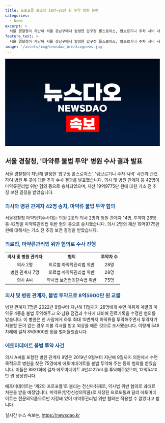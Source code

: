 ```yaml
---
title: 프로포폴 보조의 10만~20만 원 투약 병원 논란
categories:
  - News
excerpt: >
  서울 경찰청이 지난해 서울 강남구에서 발생한 압구정 롤스로이스, 람보르기니 주차 시비 사건과 연루된 병원 두 곳에 대한 추가 수사를 벌였다. 의사와 병원 관계자 등 42명이 마약류를 상습적으로 환자들에게 투약한 혐의로 송치됐으며, 재산 19억9775만 원에 대한 추징 보전 결정도 받았다. 이들은 수면 마취제 계열의 마약류를 불법 투여하고 진료기록을 수정한 혐의로 조사를 받고 있다. 이 외 에토미데이트로 불법 투약 영업을 한 의사 등도 검찰에 송치됐으며, 이에 관련된 추가 수사가 이뤄지고 있다. 해당 병원은 수많은 환자들로부터 약물을 통해 8억5900만 원을 벌어들인 것으로 밝혀졌다.
feature_text: >
  서울 경찰청이 지난해 서울 강남구에서 발생한 압구정 롤스로이스, 람보르기니 주차 시비 사건과 연루된 병원 두 곳에 대한 추가 수사를 벌였다. 의사와 병원 관계자 등 42명이 마약류를 상습적으로 환자들에게 투약한 혐의로 송치됐으며, 재산 19억9775만 원에 대한 추징 보전 결정도 받았다. 이들은 수면 마취제 계열의 마약류를 불법 투여하고 진료기록을 수정한 혐의로 조사를 받고 있다. 이 외 에토미데이트로 불법 투약 영업을 한 의사 등도 검찰에 송치됐으며, 이에 관련된 추가 수사가 이뤄지고 있다. 해당 병원은 수많은 환자들로부터 약물을 통해 8억5900만 원을 벌어들인 것으로 밝혀졌다.
image: '/assets/img/newsdao_breakingnews.jpg'
---
```


<p><img src="/assets/img/newsdao_breakingnews.jpg" alt="firstkoreanews 속보" /></p>

<h2 data-ke-size="size26">서울 경찰청, '마약류 불법 투약' 병원 수사 결과 발표</h2>

<p data-ke-size="size16">서울 경찰청이 지난해 발생한 '압구정 롤스로이스', '람보르기니 주차 시비' 사건과 관련하여 병원 두 곳에 대한 추가 수사 결과를 발표했습니다. 의사 및 병원 관계자 등 42명이 마약류관리법 위반 혐의 등으로 송치되었으며, 재산 19억9775만 원에 대한 기소 전 추징 보전 결정을 받았습니다.</p>

<h3><span style="color: #1a5490;">의사와 병원 관계자 42명 송치, 마약류 불법 투약 혐의</span></h3>

<p data-ke-size="size16">서울경찰청 마약범죄수사대는 의원 2곳의 의사 2명과 병원 관계자 14명, 투약자 26명 등 42명을 마약류관리법 위반 혐의 등으로 송치했습니다. 의사 2명의 재산 19억9775만 원에 대해서는 기소 전 추징 보전 결정을 받았습니다.</p>

<h3><span style="color: #1a5490;">의료법, 마약류관리법 위반 혐의로 수사 진행</span></h3>

<table>
    <tr>
        <td style="text-align: center; height: 17px;"><b>의사 및 병원 관계자</b></td>
        <td style="text-align: center; height: 17px;"><b>혐의</b></td>
        <td style="text-align: center; height: 17px;"><b>투약자 수</b></td>
    </tr>
    <tr>
        <td style="text-align: center; height: 17px;">의사 2명</td>
        <td style="text-align: center; height: 17px;">의료법·마약류관리법 위반</td>
        <td style="text-align: center; height: 17px;">28명</td>
    </tr>
    <tr>
        <td style="text-align: center; height: 17px;">병원 관계자 7명</td>
        <td style="text-align: center; height: 17px;">의료법·마약류관리법 위반</td>
        <td style="text-align: center; height: 17px;">28명</td>
    </tr>
    <tr>
        <td style="text-align: center; height: 17px;">의사 A씨</td>
        <td style="text-align: center; height: 17px;">약사법·보건범죄단속법 위반</td>
        <td style="text-align: center; height: 17px;">75명</td>
    </tr>
</table>

<h3><span style="color: #1a5490;">의사 및 병원 관계자, 불법 투약으로 8억5900만 원 교불</span></h3>

<p data-ke-size="size16">병원 관계자 7명은 2022년 8월부터 지난해 11월까지 28명에게 수면 마취제 계열의 마약류 4종을 불법 투약해주고 오·남용 점검과 수사에 대비해 진료기록을 수정한 혐의를 받습니다. 이 병원은 한 사람에게 하루 최대 10번까지 마약류를 투약해주면서 투약자가 지불할 돈이 없는 경우 지불 각서를 받고 외상을 해준 것으로 조사됐습니다. 이렇게 549차례에 걸쳐 8억5900만 원을 벌어들였습니다.</p>

<h3><span style="color: #1a5490;">에토미데이트 불법 투약 사건</span></h3>

<p data-ke-size="size16">의사 A씨를 포함한 병원 관계자 9명은 2019년 9월부터 지난해 9월까지 의원에서 수면 목적으로 병원을 찾은 75명에게 에토미데이트를 불법 투약해 주는 등의 혐의를 받았습니다. 이들은 8921회에 걸쳐 에토미데이트 4만4122mL를 투약해주었으며, 12억5410만 원 상당입니다.</p>

<p data-ke-size="size16">에토미데이트는 ‘제2의 프로포폴’로 불리는 전신마취제로, 약사법 위반 혐의로 과태료 처분을 받을 예정입니다. 마약류(향정신성의약품)로 지정된 프로포폴과 달리 에토미데이트는 전문의약품으로만 지정돼 있어 마약류관리법 위반 혐의는 적용할 수 없었다고 합니다.</p>
실시간 뉴스 속보는, <a href="https://newsdao.kr" rel="dofollow">https://newsdao.kr</a>


